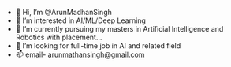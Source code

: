 - 👋 Hi, I’m @ArunMadhanSingh
- 👀 I’m interested in AI/ML/Deep Learning 
- 🌱 I’m currently pursuing my masters in Artificial Intelligence and Robotics with placement...
- 💞️ I’m looking for full-time job in AI and related field
- 📫 email- arunmathansingh@gmail.com
